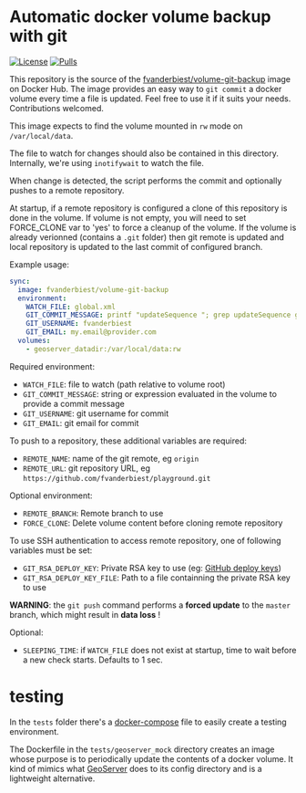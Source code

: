 # Automatic docker volume backup with git

[![License](https://img.shields.io/dub/l/vibe-d.svg)](LICENSE)
[![Pulls](https://img.shields.io/docker/pulls/fvanderbiest/volume-git-backup.svg)](https://hub.docker.com/r/fvanderbiest/volume-git-backup/)

This repository is the source of the [fvanderbiest/volume-git-backup](https://hub.docker.com/r/fvanderbiest/volume-git-backup/) image on Docker Hub.
The image provides an easy way to `git commit` a docker volume every time a file is updated.
Feel free to use it if it suits your needs. Contributions welcomed.

This image expects to find the volume mounted in `rw` mode on `/var/local/data`.

The file to watch for changes should also be contained in this directory.
Internally, we're using `inotifywait` to watch the file.

When change is detected, the script performs the commit and optionally pushes to a remote repository.

At startup, if a remote repository is configured a clone of this repository is
done in the volume. If volume is not empty, you will need to set FORCE_CLONE var
to 'yes' to force a cleanup of the volume. If the volume is already verionned
(contains a `.git` folder) then git remote is updated and local repository is updated
to the last commit of configured branch.

Example usage:
```yaml
sync:
  image: fvanderbiest/volume-git-backup
  environment:
    WATCH_FILE: global.xml
    GIT_COMMIT_MESSAGE: printf "updateSequence "; grep updateSequence global.xml|sed -e 's#.*ce>\(.*\)</up.*#\1#'
    GIT_USERNAME: fvanderbiest
    GIT_EMAIL: my.email@provider.com
  volumes:
    - geoserver_datadir:/var/local/data:rw
```

Required environment:
 * `WATCH_FILE`: file to watch (path relative to volume root)
 * `GIT_COMMIT_MESSAGE`: string or expression evaluated in the volume to provide a commit message
 * `GIT_USERNAME`: git username for commit
 * `GIT_EMAIL`: git email for commit

To push to a repository, these additional variables are required:
 * `REMOTE_NAME`: name of the git remote, eg `origin`
 * `REMOTE_URL`: git repository URL, eg `https://github.com/fvanderbiest/playground.git`

Optional environment:
 * `REMOTE_BRANCH`: Remote branch to use
 * `FORCE_CLONE`: Delete volume content before cloning remote repository

To use SSH authentication to access remote repository, one of following
variables must be set:
 * `GIT_RSA_DEPLOY_KEY`: Private RSA key to use (eg: [GitHub deploy keys](https://developer.github.com/guides/managing-deploy-keys/))
 * `GIT_RSA_DEPLOY_KEY_FILE`: Path to a file containning the private RSA key to use


**WARNING**: the `git push` command performs a **forced update** to the `master` branch, which might result in **data loss** !

Optional:
 * `SLEEPING_TIME`: if `WATCH_FILE` does not exist at startup, time to wait before a new check starts. Defaults to 1 sec.


# testing

In the `tests` folder there's a [docker-compose](tests/docker-compose.yml) file to easily create a testing environment.

The Dockerfile in the `tests/geoserver_mock` directory creates an image whose purpose is to periodically update the contents of a docker volume.
It kind of mimics what [GeoServer](http://geoserver.org/) does to its config directory and is a lightweight alternative.
